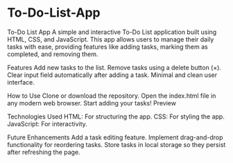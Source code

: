 # To-Do-List-App
To-Do List App A simple and interactive To-Do List application built using HTML, CSS, and JavaScript. This app allows users to manage their daily tasks with ease, providing features like adding tasks, marking them as completed, and removing them. 

Features
Add new tasks to the list.
Remove tasks using a delete button (×).
Clear input field automatically after adding a task.
Minimal and clean user interface.

How to Use
Clone or download the repository.
Open the index.html file in any modern web browser.
Start adding your tasks!
Preview


Technologies Used
HTML: For structuring the app.
CSS: For styling the app.
JavaScript: For interactivity.

Future Enhancements
Add a task editing feature.
Implement drag-and-drop functionality for reordering tasks.
Store tasks in local storage so they persist after refreshing the page.
